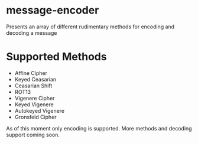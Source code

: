 # message-encoder
Presents an array of different rudimentary methods for encoding and decoding a message

# Supported Methods
+ Affine Cipher
+ Keyed Ceasarian
+ Ceasarian Shift
+ ROT13
+ Vigenere Cipher
+ Keyed Vigenere
+ Autokeyed Vigenere
+ Gronsfeld Cipher

As of this moment only encoding is supported. More methods and decoding support coming soon.
